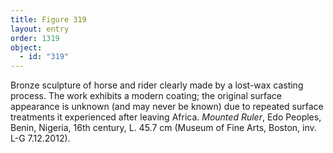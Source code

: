 ```yaml
---
title: Figure 319
layout: entry
order: 1319
object:
  - id: "319"
---
```


Bronze sculpture of horse and rider clearly made by a lost-wax casting process. The work exhibits a modern coating; the original surface appearance is unknown (and may never be known) due to repeated surface treatments it experienced after leaving Africa. *Mounted Ruler*, Edo Peoples, Benin, Nigeria, 16th century, L. 45.7 cm (Museum of Fine Arts, Boston, inv. L-G 7.12.2012).
